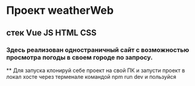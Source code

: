 # Проект weatherWeb

## стек Vue JS HTML CSS

### Здесь реализован одностраничный сайт с возможностью просмотра погоды в своем городе по запросу.

** Для запуска клонируй себе проект на свой ПК и запусти проект в локал хосте через терменале командой npm run dev и пользуйся 
